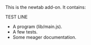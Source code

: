 This is the newtab add-on.  It contains:

TEST LINE

* A program (lib/main.js).
* A few tests.
* Some meager documentation.
